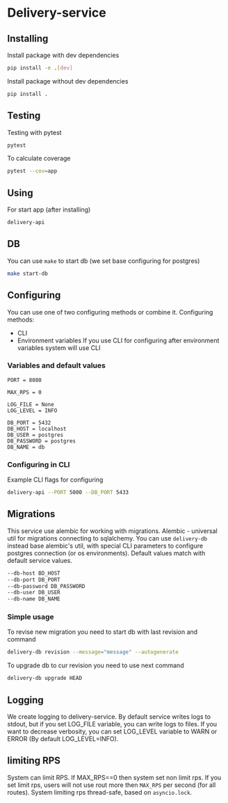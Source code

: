 # Delivery-service
## Installing
Install package with dev dependencies
```bash
pip install -e .[dev]
```

Install package without dev dependencies
```bash
pip install .
```

## Testing

Testing with pytest
```bash
pytest
```

To calculate coverage
```bash
pytest --cov=app
```



## Using
For start app (after installing)

```bash
delivery-api
```

## DB
You can use `make` to start db (we set base configuring for postgres)
```bash
make start-db
```

## Configuring
You can use one of two configuring methods or combine it.
Configuring methods:
* CLI
* Environment variables
If you use CLI for configuring after environment variables system will use CLI

### Variables and default values
```
PORT = 8080

MAX_RPS = 0

LOG_FILE = None
LOG_LEVEL = INFO

DB_PORT = 5432
DB_HOST = localhost
DB_USER = postgres
DB_PASSWORD = postgres
DB_NAME = db
```


### Configuring in CLI
Example CLI flags for configuring
```bash
delivery-api --PORT 5000 --DB_PORT 5433
```

## Migrations
This service use alembic for working with migrations. Alembic - universal util for migrations connecting to sqlalchemy.
You can use `delivery-db` instead base alembic's util, with special CLI parameters to configure postgres connection (or os environments).
Default values match with default service values.
```bash
--db-host BD_HOST
--db-port DB_PORT
--db-password DB_PASSWORD
--db-user DB_USER
--db-name DB_NAME
```

### Simple usage
To revise new migration you need to start db with last revision and command
```bash
delivery-db revision --message="message" --autogenerate
```
To upgrade db to cur revision you need to use next command
```bash
delivery-db upgrade HEAD
```

## Logging
We create logging to delivery-service. By default service writes logs to stdout, but if you set LOG_FILE variable, you can write logs to files.
If you want to decrease verbosity, you can set LOG_LEVEL variable to WARN or ERROR (By default LOG_LEVEL=INFO).

## limiting RPS
System can limit RPS. If MAX_RPS==0 then system set non limit rps. If you set limit rps, users will not use rout more then `MAX_RPS` per second (for all routes). System limiting rps thread-safe, based on `asyncio.lock`.
